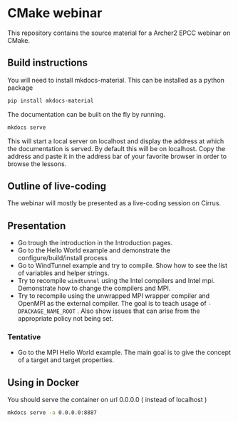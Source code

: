 # CMake webinar

This repository contains the source material for a Archer2 EPCC webinar on CMake.

## Build instructions

You will need to install mkdocs-material. This can be installed as a python package

```bash
pip install mkdocs-material
```

The documentation can be built on the fly by running.

```bash
mkdocs serve
```

This will start a local server on localhost and display the address at which the documentation is served. By default this will be on localhost. Copy the address and paste it in the address bar of your favorite browser in order to browse the lessons.

## Outline of live-coding

The webinar will mostly be presented as a live-coding session on Cirrus.


## Presentation

- Go trough the introduction in the Introduction pages.
- Go to the Hello World example and demonstrate the configure/build/install process
- Go to WindTunnel example and try to compile. Show how to see the list of variables and helper strings.
- Try to recompile `windtunnel` using the Intel compilers and Intel mpi. Demonstrate how to change the compilers and MPI.
- Try to recompile using the unwrapped MPI wrapper compiler and OpenMPI as the external compiler. The goal is to teach usage of `-DPACKAGE_NAME_ROOT` . Also show issues that can arise from the appropriate policy not being set.


### Tentative

- Go to the MPI Hello World example. The main goal is to give the concept of a target and target properties.

## Using in Docker

You should serve the container on url 0.0.0.0 ( instead of localhost )

```bash
mkdocs serve -a 0.0.0.0:8887  
```
